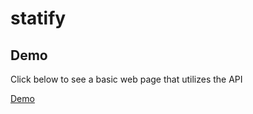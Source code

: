 # statify

## Demo
<p>Click below to see a basic web page that utilizes the API</p>
<a href="https://statify-sports.netlify.app/" target="__blank">Demo</a>
